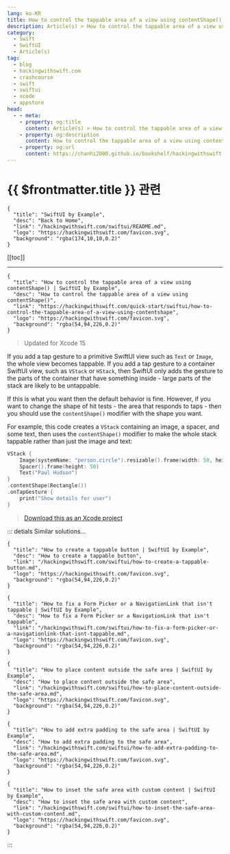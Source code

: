 ```yaml
---
lang: ko-KR
title: How to control the tappable area of a view using contentShape()
description: Article(s) > How to control the tappable area of a view using contentShape()
category:
  - Swift
  - SwiftUI
  - Article(s)
tag: 
  - blog
  - hackingwithswift.com
  - crashcourse
  - swift
  - swiftui
  - xcode
  - appstore
head:
  - - meta:
    - property: og:title
      content: Article(s) > How to control the tappable area of a view using contentShape()
    - property: og:description
      content: How to control the tappable area of a view using contentShape()
    - property: og:url
      content: https://chanhi2000.github.io/bookshelf/hackingwithswift.com/swiftui/how-to-control-the-tappable-area-of-a-view-using-contentshape.html
---
```


# {{ $frontmatter.title }} 관련

```component VPCard
{
  "title": "SwiftUI by Example",
  "desc": "Back to Home",
  "link": "/hackingwithswift.com/swiftui/README.md",
  "logo": "https://hackingwithswift.com/favicon.svg",
  "background": "rgba(174,10,10,0.2)"
}
```

[[toc]]

---

```component VPCard
{
  "title": "How to control the tappable area of a view using contentShape() | SwiftUI by Example",
  "desc": "How to control the tappable area of a view using contentShape()",
  "link": "https://hackingwithswift.com/quick-start/swiftui/how-to-control-the-tappable-area-of-a-view-using-contentshape",
  "logo": "https://hackingwithswift.com/favicon.svg",
  "background": "rgba(54,94,226,0.2)"
}
```

> Updated for Xcode 15

If you add a tap gesture to a primitive SwiftUI view such as `Text` or `Image`, the whole view becomes tappable. If you add a tap gesture to a container SwiftUI view, such as `VStack` or `HStack`, then SwiftUI only adds the gesture to the parts of the container that have something inside - large parts of the stack are likely to be untappable.

If this is what you want then the default behavior is fine. However, if you want to change the shape of hit tests - the area that responds to taps - then you should use the `contentShape()` modifier with the shape you want.

For example, this code creates a `VStack` containing an image, a spacer, and some text, then uses the `contentShape()` modifier to make the whole stack tappable rather than just the image and text:

```swift
VStack {
    Image(systemName: "person.circle").resizable().frame(width: 50, height: 50)
    Spacer().frame(height: 50)
    Text("Paul Hudson")
}
.contentShape(Rectangle())
.onTapGesture {
    print("Show details for user")
}
```

> [<VPIcon icon="fas fa-file-zipper"/>Download this as an Xcode project](https://hackingwithswift.com/files/projects/swiftui/how-to-control-the-tappable-area-of-a-view-using-contentshape-1.zip)

<VidStack src="https://hackingwithswift.com/img/books/quick-start/swiftui/how-to-control-the-tappable-area-of-a-view-using-contentshape-1~dark.mp4" />

::: detials Similar solutions…

```component VPCard
{
  "title": "How to create a tappable button | SwiftUI by Example",
  "desc": "How to create a tappable button",
  "link": "/hackingwithswift.com/swiftui/how-to-create-a-tappable-button.md",
  "logo": "https://hackingwithswift.com/favicon.svg",
  "background": "rgba(54,94,226,0.2)"
}
```

```component VPCard  
{
  "title": "How to fix a Form Picker or a NavigationLink that isn't tappable | SwiftUI by Example",
  "desc": "How to fix a Form Picker or a NavigationLink that isn't tappable",
  "link": "/hackingwithswift.com/swiftui/how-to-fix-a-form-picker-or-a-navigationlink-that-isnt-tappable.md",
  "logo": "https://hackingwithswift.com/favicon.svg",
  "background": "rgba(54,94,226,0.2)"
}
```

```component VPCard
{
  "title": "How to place content outside the safe area | SwiftUI by Example",
  "desc": "How to place content outside the safe area",
  "link": "/hackingwithswift.com/swiftui/how-to-place-content-outside-the-safe-area.md",
  "logo": "https://hackingwithswift.com/favicon.svg",
  "background": "rgba(54,94,226,0.2)"
}
```

```component VPCard
{
  "title": "How to add extra padding to the safe area | SwiftUI by Example",
  "desc": "How to add extra padding to the safe area",
  "link": "/hackingwithswift.com/swiftui/how-to-add-extra-padding-to-the-safe-area.md",
  "logo": "https://hackingwithswift.com/favicon.svg",
  "background": "rgba(54,94,226,0.2)"
}
```

```component VPCard
{
  "title": "How to inset the safe area with custom content | SwiftUI by Example",
  "desc": "How to inset the safe area with custom content",
  "link": "/hackingwithswift.com/swiftui/how-to-inset-the-safe-area-with-custom-content.md",
  "logo": "https://hackingwithswift.com/favicon.svg",
  "background": "rgba(54,94,226,0.2)"
}
```

:::

